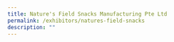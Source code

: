 ```yaml
---
title: Nature's Field Snacks Manufacturing Pte Ltd
permalink: /exhibitors/natures-field-snacks
description: ""
---
```

